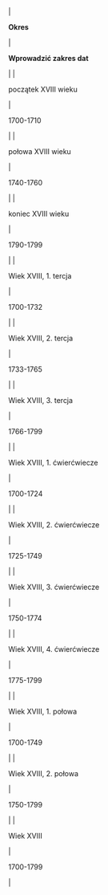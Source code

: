 | 

**Okres**

 | 

**Wprowadzić zakres dat**

 |
| 

początek XVIII wieku

 | 

1700-1710

 |
| 

połowa XVIII wieku

 | 

1740-1760

 |
| 

koniec XVIII wieku

 | 

1790-1799

 |
| 

Wiek XVIII, 1. tercja

 | 

1700-1732

 |
| 

Wiek XVIII, 2. tercja

 | 

1733-1765

 |
| 

Wiek XVIII, 3. tercja

 | 

1766-1799

 |
| 

Wiek XVIII, 1. ćwierćwiecze

 | 

1700-1724

 |
| 

Wiek XVIII, 2. ćwierćwiecze

 | 

1725-1749

 |
| 

Wiek XVIII, 3. ćwierćwiecze

 | 

1750-1774

 |
| 

Wiek XVIII, 4. ćwierćwiecze

 | 

1775-1799

 |
| 

Wiek XVIII, 1. połowa

 | 

1700-1749

 |
| 

Wiek XVIII, 2. połowa

 | 

1750-1799

 |
| 

Wiek XVIII

 | 

1700-1799

 |